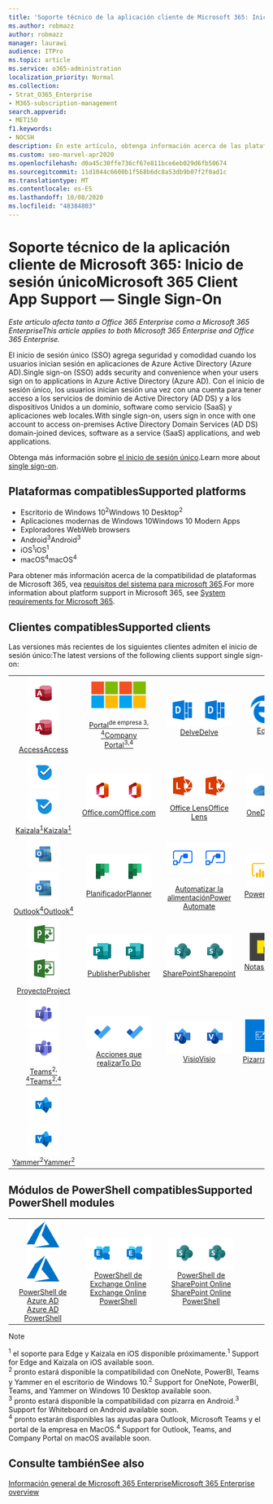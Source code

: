```yaml
---
title: 'Soporte técnico de la aplicación cliente de Microsoft 365: Inicio de sesión único'
ms.author: robmazz
author: robmazz
manager: laurawi
audience: ITPro
ms.topic: article
ms.service: o365-administration
localization_priority: Normal
ms.collection:
- Strat_O365_Enterprise
- M365-subscription-management
search.appverid:
- MET150
f1.keywords:
- NOCSH
description: En este artículo, obtenga información acerca de las plataformas, los clientes y los módulos de PowerShell que admiten el inicio de sesión único para Microsoft 365.
ms.custom: seo-marvel-apr2020
ms.openlocfilehash: d0a45c30ffe736cf67e811bce6eb029d6fb50674
ms.sourcegitcommit: 11d1044c6600b1f568b6dc8a53db9b07f2f0ad1c
ms.translationtype: MT
ms.contentlocale: es-ES
ms.lasthandoff: 10/08/2020
ms.locfileid: "48384803"
---
```

# <a name="microsoft-365-client-app-support--single-sign-on"></a><span data-ttu-id="0fbb2-103">Soporte técnico de la aplicación cliente de Microsoft 365: Inicio de sesión único</span><span class="sxs-lookup"><span data-stu-id="0fbb2-103">Microsoft 365 Client App Support — Single Sign-On</span></span>

<span data-ttu-id="0fbb2-104">*Este artículo afecta tanto a Office 365 Enterprise como a Microsoft 365 Enterprise*</span><span class="sxs-lookup"><span data-stu-id="0fbb2-104">*This article applies to both Microsoft 365 Enterprise and Office 365 Enterprise.*</span></span>

<span data-ttu-id="0fbb2-105">El inicio de sesión único (SSO) agrega seguridad y comodidad cuando los usuarios inician sesión en aplicaciones de Azure Active Directory (Azure AD).</span><span class="sxs-lookup"><span data-stu-id="0fbb2-105">Single sign-on (SSO) adds security and convenience when your users sign on to applications in Azure Active Directory (Azure AD).</span></span> <span data-ttu-id="0fbb2-106">Con el inicio de sesión único, los usuarios inician sesión una vez con una cuenta para tener acceso a los servicios de dominio de Active Directory (AD DS) y a los dispositivos Unidos a un dominio, software como servicio (SaaS) y aplicaciones web locales.</span><span class="sxs-lookup"><span data-stu-id="0fbb2-106">With single sign-on, users sign in once with one account to access on-premises Active Directory Domain Services (AD DS) domain-joined devices, software as a service (SaaS) applications, and web applications.</span></span>

<span data-ttu-id="0fbb2-107">Obtenga más información sobre [el inicio de sesión único](https://docs.microsoft.com/azure/active-directory/manage-apps/what-is-single-sign-on).</span><span class="sxs-lookup"><span data-stu-id="0fbb2-107">Learn more about [single sign-on](https://docs.microsoft.com/azure/active-directory/manage-apps/what-is-single-sign-on).</span></span>

## <a name="supported-platforms"></a><span data-ttu-id="0fbb2-108">Plataformas compatibles</span><span class="sxs-lookup"><span data-stu-id="0fbb2-108">Supported platforms</span></span>

 - <span data-ttu-id="0fbb2-109">Escritorio de Windows 10<sup>2</sup></span><span class="sxs-lookup"><span data-stu-id="0fbb2-109">Windows 10 Desktop<sup>2</sup></span></span>
 - <span data-ttu-id="0fbb2-110">Aplicaciones modernas de Windows 10</span><span class="sxs-lookup"><span data-stu-id="0fbb2-110">Windows 10 Modern Apps</span></span>
 - <span data-ttu-id="0fbb2-111">Exploradores Web</span><span class="sxs-lookup"><span data-stu-id="0fbb2-111">Web browsers</span></span>
 - <span data-ttu-id="0fbb2-112">Android<sup>3</sup></span><span class="sxs-lookup"><span data-stu-id="0fbb2-112">Android<sup>3</sup></span></span>
 - <span data-ttu-id="0fbb2-113">iOS<sup>1</sup></span><span class="sxs-lookup"><span data-stu-id="0fbb2-113">iOS<sup>1</sup></span></span>
 - <span data-ttu-id="0fbb2-114">macOS<sup>4</sup></span><span class="sxs-lookup"><span data-stu-id="0fbb2-114">macOS<sup>4</sup></span></span>

<span data-ttu-id="0fbb2-115">Para obtener más información acerca de la compatibilidad de plataformas de Microsoft 365, vea [requisitos del sistema para microsoft 365](https://www.microsoft.com/microsoft-365/microsoft-365-and-office-resources).</span><span class="sxs-lookup"><span data-stu-id="0fbb2-115">For more information about platform support in Microsoft 365, see [System requirements for Microsoft 365](https://www.microsoft.com/microsoft-365/microsoft-365-and-office-resources).</span></span>

## <a name="supported-clients"></a><span data-ttu-id="0fbb2-116">Clientes compatibles</span><span class="sxs-lookup"><span data-stu-id="0fbb2-116">Supported clients</span></span>

<span data-ttu-id="0fbb2-117">Las versiones más recientes de los siguientes clientes admiten el inicio de sesión único:</span><span class="sxs-lookup"><span data-stu-id="0fbb2-117">The latest versions of the following clients support single sign-on:</span></span>

| | | | | | |
|:---:|:---:|:---:|:---:|:---:|:---:|
| <span data-ttu-id="0fbb2-118">![Icono de Access](../media/o365-access-64x64.png)</span><span class="sxs-lookup"><span data-stu-id="0fbb2-118">![Access icon](../media/o365-access-64x64.png)</span></span> <br> [<span data-ttu-id="0fbb2-119">Access</span><span class="sxs-lookup"><span data-stu-id="0fbb2-119">Access</span></span>](https://products.office.com/access) | <span data-ttu-id="0fbb2-120">![Icono del portal de empresa](../media/o365-microsoft-64x64.png)</span><span class="sxs-lookup"><span data-stu-id="0fbb2-120">![Company portal icon](../media/o365-microsoft-64x64.png)</span></span> <br> [<span data-ttu-id="0fbb2-121"><br>Portal<sup>de empresa 3, 4</sup></span><span class="sxs-lookup"><span data-stu-id="0fbb2-121">Company <br> Portal<sup>3,4</sup> </span></span>](https://docs.microsoft.com/intune-user-help/sign-in-to-the-company-portal) | <span data-ttu-id="0fbb2-122">![Icono de Delve](../media/o365-delve-64x64.png)</span><span class="sxs-lookup"><span data-stu-id="0fbb2-122">![Delve icon](../media/o365-delve-64x64.png)</span></span> <br> [<span data-ttu-id="0fbb2-123">Delve</span><span class="sxs-lookup"><span data-stu-id="0fbb2-123">Delve</span></span>](https://products.office.com/business/intelligent-search) | <span data-ttu-id="0fbb2-124">![Icono de borde](../media/o365-edge-64x64.png)</span><span class="sxs-lookup"><span data-stu-id="0fbb2-124">![Edge icon](../media/o365-edge-64x64.png)</span></span> <br> [<span data-ttu-id="0fbb2-125">Edge<sup>1</sup></span><span class="sxs-lookup"><span data-stu-id="0fbb2-125">Edge<sup>1</sup></span></span>](https://www.microsoft.com/windows/microsoft-edge) | <span data-ttu-id="0fbb2-126">![Icono de Excel](../media/o365-excel-64x64.png)</span><span class="sxs-lookup"><span data-stu-id="0fbb2-126">![Excel icon](../media/o365-excel-64x64.png)</span></span> <br> [<span data-ttu-id="0fbb2-127">Excel</span><span class="sxs-lookup"><span data-stu-id="0fbb2-127">Excel</span></span>](https://products.office.com/excel) 
| <span data-ttu-id="0fbb2-128">![Icono de Kaizala](../media/o365-kaizala-64x64.png)</span><span class="sxs-lookup"><span data-stu-id="0fbb2-128">![Kaizala icon](../media/o365-kaizala-64x64.png)</span></span> <br> [<span data-ttu-id="0fbb2-129">Kaizala<sup>1</sup></span><span class="sxs-lookup"><span data-stu-id="0fbb2-129">Kaizala<sup>1</sup></span></span>](https://products.office.com/en/business/microsoft-kaizala) | <span data-ttu-id="0fbb2-130">![Icono de Office.com](../media/o365-office-64x64.png)</span><span class="sxs-lookup"><span data-stu-id="0fbb2-130">![Office.com icon](../media/o365-office-64x64.png)</span></span> <br> [<span data-ttu-id="0fbb2-131">Office.com</span><span class="sxs-lookup"><span data-stu-id="0fbb2-131">Office.com</span></span>](https://www.office.com/) | <span data-ttu-id="0fbb2-132">![Icono de lente](../media/o365-lens-64x64.png)</span><span class="sxs-lookup"><span data-stu-id="0fbb2-132">![Lens icon](../media/o365-lens-64x64.png)</span></span> <br> [<span data-ttu-id="0fbb2-133">Office Lens</span><span class="sxs-lookup"><span data-stu-id="0fbb2-133">Office Lens</span></span>](https://www.microsoft.com/p/office-lens/9wzdncrfj3t8?activetab=pivot%3Aoverviewtab) | <span data-ttu-id="0fbb2-134">![Icono de OneDrive para la empresa](../media/o365-OneDrive-64x64.png)</span><span class="sxs-lookup"><span data-stu-id="0fbb2-134">![OneDrive for Business icon](../media/o365-OneDrive-64x64.png)</span></span> <br> [<span data-ttu-id="0fbb2-135">OneDrive</span><span class="sxs-lookup"><span data-stu-id="0fbb2-135">OneDrive</span></span>](https://products.office.com/onedrive-for-business/online-cloud-storage) | <span data-ttu-id="0fbb2-136">![Icono de OneNote](../media/o365-OneNote-64x64.png)</span><span class="sxs-lookup"><span data-stu-id="0fbb2-136">![OneNote icon](../media/o365-OneNote-64x64.png)</span></span> <br> [<span data-ttu-id="0fbb2-137">OneNote<sup>2</sup></span><span class="sxs-lookup"><span data-stu-id="0fbb2-137">OneNote<sup>2</sup></span></span>](https://products.office.com/onenote) 
| <span data-ttu-id="0fbb2-138">![Icono de Outlook](../media/o365-outlook-64x64.png)</span><span class="sxs-lookup"><span data-stu-id="0fbb2-138">![Outlook icon](../media/o365-outlook-64x64.png)</span></span> <br> [<span data-ttu-id="0fbb2-139">Outlook<sup>4</sup></span><span class="sxs-lookup"><span data-stu-id="0fbb2-139">Outlook<sup>4</sup></span></span>](https://products.office.com/outlook) | <span data-ttu-id="0fbb2-140">![Icono de Planificador](../media/o365-planner-64x64.png)</span><span class="sxs-lookup"><span data-stu-id="0fbb2-140">![Planner icon](../media/o365-planner-64x64.png)</span></span> <br> [<span data-ttu-id="0fbb2-141">Planificador</span><span class="sxs-lookup"><span data-stu-id="0fbb2-141">Planner</span></span>](https://products.office.com/business/task-management-software) | <span data-ttu-id="0fbb2-142">![Icono de automatización de energía](../media/o365-flow-64x64.png)</span><span class="sxs-lookup"><span data-stu-id="0fbb2-142">![Power Automate icon](../media/o365-flow-64x64.png)</span></span> <br> [<span data-ttu-id="0fbb2-143"><br>Automatizar la alimentación</span><span class="sxs-lookup"><span data-stu-id="0fbb2-143">Power <br> Automate</span></span>](https://flow.microsoft.com) | <span data-ttu-id="0fbb2-144">![Icono de PowerBI](../media/o365-powerbi-64x64.png)</span><span class="sxs-lookup"><span data-stu-id="0fbb2-144">![PowerBI icon](../media/o365-powerbi-64x64.png)</span></span> <br> [<span data-ttu-id="0fbb2-145">Power BI<sup>2</sup></span><span class="sxs-lookup"><span data-stu-id="0fbb2-145">Power BI<sup>2</sup></span></span>](https://powerbi.microsoft.com)| <span data-ttu-id="0fbb2-146">![Icono de PowerPoint](../media/o365-powerpoint-64x64.png)</span><span class="sxs-lookup"><span data-stu-id="0fbb2-146">![PowerPoint icon](../media/o365-powerpoint-64x64.png)</span></span> <br> [<span data-ttu-id="0fbb2-147">PowerPoint</span><span class="sxs-lookup"><span data-stu-id="0fbb2-147">PowerPoint</span></span>](https://products.office.com/powerpoint) 
| <span data-ttu-id="0fbb2-148">![Icono de proyecto](../media/o365-project-64x64.png)</span><span class="sxs-lookup"><span data-stu-id="0fbb2-148">![Project icon](../media/o365-project-64x64.png)</span></span> <br> [<span data-ttu-id="0fbb2-149">Proyecto</span><span class="sxs-lookup"><span data-stu-id="0fbb2-149">Project</span></span>](https://products.office.com/project) | <span data-ttu-id="0fbb2-150">![Icono de Publisher](../media/o365-publisher-64x64.png)</span><span class="sxs-lookup"><span data-stu-id="0fbb2-150">![Publisher icon](../media/o365-publisher-64x64.png)</span></span> <br> [<span data-ttu-id="0fbb2-151">Publisher</span><span class="sxs-lookup"><span data-stu-id="0fbb2-151">Publisher</span></span>](https://products.office.com/publisher) | <span data-ttu-id="0fbb2-152">![Icono de SharePoint](../media/o365-sharepoint-64x64.png)</span><span class="sxs-lookup"><span data-stu-id="0fbb2-152">![SharePoint icon](../media/o365-sharepoint-64x64.png)</span></span> <br> [<span data-ttu-id="0fbb2-153">SharePoint</span><span class="sxs-lookup"><span data-stu-id="0fbb2-153">Sharepoint</span></span>](https://products.office.com/sharepoint) | <span data-ttu-id="0fbb2-154">![Icono de notas adhesivas](../media/o365-stickynotes-64x64.png)</span><span class="sxs-lookup"><span data-stu-id="0fbb2-154">![Sticky Notes icon](../media/o365-stickynotes-64x64.png)</span></span> <br> [<span data-ttu-id="0fbb2-155">Notas rápidas</span><span class="sxs-lookup"><span data-stu-id="0fbb2-155">Sticky Notes</span></span>](https://www.microsoft.com/p/microsoft-sticky-notes/9nblggh4qghw)  | <span data-ttu-id="0fbb2-156">![Icono de Sway](../media/o365-sway-64x64.png)</span><span class="sxs-lookup"><span data-stu-id="0fbb2-156">![Sway icon](../media/o365-sway-64x64.png)</span></span> <br> [<span data-ttu-id="0fbb2-157">Sway</span><span class="sxs-lookup"><span data-stu-id="0fbb2-157">Sway</span></span>](https://sway.com) 
| <span data-ttu-id="0fbb2-158">![Icono de Teams](../media/o365-teams-64x64.png)</span><span class="sxs-lookup"><span data-stu-id="0fbb2-158">![Teams icon](../media/o365-teams-64x64.png)</span></span> <br> [<span data-ttu-id="0fbb2-159">Teams<sup>2, 4</sup></span><span class="sxs-lookup"><span data-stu-id="0fbb2-159">Teams<sup>2,4</sup></span></span>](https://products.office.com/microsoft-teams/group-chat-software) | <span data-ttu-id="0fbb2-160">![Icono de tareas pendientes](../media/o365-todo-64x64.png)</span><span class="sxs-lookup"><span data-stu-id="0fbb2-160">![To Do icon](../media/o365-todo-64x64.png)</span></span> <br> [<span data-ttu-id="0fbb2-161">Acciones que realizar</span><span class="sxs-lookup"><span data-stu-id="0fbb2-161">To Do</span></span>](https://todo.microsoft.com) | <span data-ttu-id="0fbb2-162">![Icono de Visio](../media/o365-visio-64x64.png)</span><span class="sxs-lookup"><span data-stu-id="0fbb2-162">![Visio icon](../media/o365-visio-64x64.png)</span></span> <br> [<span data-ttu-id="0fbb2-163">Visio</span><span class="sxs-lookup"><span data-stu-id="0fbb2-163">Visio</span></span>](https://products.office.com/visio/flowchart-software) | <span data-ttu-id="0fbb2-164">![Icono de pizarra](../media/o365-whiteboard-64x64.png)</span><span class="sxs-lookup"><span data-stu-id="0fbb2-164">![Whiteboard icon](../media/o365-whiteboard-64x64.png)</span></span> <br> [<span data-ttu-id="0fbb2-165">Pizarra<sup>3</sup></span><span class="sxs-lookup"><span data-stu-id="0fbb2-165">Whiteboard<sup>3</sup></span></span>](https://whiteboard.microsoft.com/) | <span data-ttu-id="0fbb2-166">![Icono de Word](../media/o365-word-64x64.png)</span><span class="sxs-lookup"><span data-stu-id="0fbb2-166">![Word icon](../media/o365-word-64x64.png)</span></span> <br> [<span data-ttu-id="0fbb2-167">Word</span><span class="sxs-lookup"><span data-stu-id="0fbb2-167">Word</span></span>](https://products.office.com/word) 
| <span data-ttu-id="0fbb2-168">![Icono de Yammer](../media/o365-yammer-64x64.png)</span><span class="sxs-lookup"><span data-stu-id="0fbb2-168">![Yammer icon](../media/o365-yammer-64x64.png)</span></span> <br> [<span data-ttu-id="0fbb2-169">Yammer<sup>2</sup></span><span class="sxs-lookup"><span data-stu-id="0fbb2-169">Yammer<sup>2</sup></span></span>](https://products.office.com/yammer/yammer-overview) |

## <a name="supported-powershell-modules"></a><span data-ttu-id="0fbb2-170">Módulos de PowerShell compatibles</span><span class="sxs-lookup"><span data-stu-id="0fbb2-170">Supported PowerShell modules</span></span>

| | | | | | |
|:---:|:---:|:---:|:---:|:---:|:---:|
| <span data-ttu-id="0fbb2-171">![Icono de Azure](../media/o365-azure-64x64.png)</span><span class="sxs-lookup"><span data-stu-id="0fbb2-171">![Azure icon](../media/o365-azure-64x64.png)</span></span> <br> [<span data-ttu-id="0fbb2-172">PowerShell de Azure AD <br></span><span class="sxs-lookup"><span data-stu-id="0fbb2-172">Azure AD <br> PowerShell</span></span>](https://docs.microsoft.com/powershell/azure/active-directory/overview?view=azureadps-2.0) | <span data-ttu-id="0fbb2-173">![Icono de Exchange](../media/o365-exchange-64x64.png)</span><span class="sxs-lookup"><span data-stu-id="0fbb2-173">![Exchange icon](../media/o365-exchange-64x64.png)</span></span> <br> [<span data-ttu-id="0fbb2-174">PowerShell de Exchange Online <br></span><span class="sxs-lookup"><span data-stu-id="0fbb2-174">Exchange Online <br> PowerShell</span></span>](https://docs.microsoft.com/powershell/exchange/exchange-online-powershell) | <span data-ttu-id="0fbb2-175">![Icono de SharePoint](../media/o365-sharepoint-64x64.png)</span><span class="sxs-lookup"><span data-stu-id="0fbb2-175">![SharePoint icon](../media/o365-sharepoint-64x64.png)</span></span> <br> [<span data-ttu-id="0fbb2-176">PowerShell de SharePoint Online <br></span><span class="sxs-lookup"><span data-stu-id="0fbb2-176">SharePoint Online <br> PowerShell</span></span>](https://docs.microsoft.com/powershell/sharepoint/sharepoint-online/connect-sharepoint-online)

> [!NOTE]
> <span data-ttu-id="0fbb2-177"><sup>1</sup> el soporte para Edge y Kaizala en iOS disponible próximamente.</span><span class="sxs-lookup"><span data-stu-id="0fbb2-177"><sup>1</sup> Support for Edge and Kaizala on iOS available soon.</span></span> <br>
> <span data-ttu-id="0fbb2-178"><sup>2</sup> pronto estará disponible la compatibilidad con OneNote, PowerBI, Teams y Yammer en el escritorio de Windows 10.</span><span class="sxs-lookup"><span data-stu-id="0fbb2-178"><sup>2</sup> Support for OneNote, PowerBI, Teams, and Yammer on Windows 10 Desktop available soon.</span></span> <br>
> <span data-ttu-id="0fbb2-179"><sup>3</sup> pronto estará disponible la compatibilidad con pizarra en Android.</span><span class="sxs-lookup"><span data-stu-id="0fbb2-179"><sup>3</sup> Support for Whiteboard on Android available soon.</span></span> <br>
> <span data-ttu-id="0fbb2-180"><sup>4</sup> pronto estarán disponibles las ayudas para Outlook, Microsoft Teams y el portal de la empresa en MacOS.</span><span class="sxs-lookup"><span data-stu-id="0fbb2-180"><sup>4</sup> Support for Outlook, Teams, and Company Portal on macOS available soon.</span></span> <br>

## <a name="see-also"></a><span data-ttu-id="0fbb2-181">Consulte también</span><span class="sxs-lookup"><span data-stu-id="0fbb2-181">See also</span></span>

[<span data-ttu-id="0fbb2-182">Información general de Microsoft 365 Enterprise</span><span class="sxs-lookup"><span data-stu-id="0fbb2-182">Microsoft 365 Enterprise overview</span></span>](microsoft-365-overview.md)
